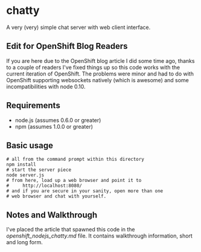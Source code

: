 # chatty

A very (very) simple chat server with web client interface.

## Edit for OpenShift Blog Readers

If you are here due to the OpenShift blog article I did some time ago, thanks to a couple of readers I've fixed things up so this code works with the current iteration of OpenShift. The problems were minor and had to do with OpenShift supporting websockets natively (which is awesome) and some incompatibilities with node 0.10.

## Requirements

* node.js (assumes 0.6.0 or greater)
* npm (assumes 1.0.0 or greater)  

## Basic usage

    # all from the command prompt within this directory
    npm install
    # start the server piece
    node server.js
    # from here, load up a web browser and point it to
    #     http://localhost:8080/
    # and if you are secure in your sanity, open more than one
    # web browser and chat with yourself.

## Notes and Walkthrough

I've placed the article that spawned this code in the *openshift_nodejs_chatty.md* file. It contains walkthrough information, short and long form.
